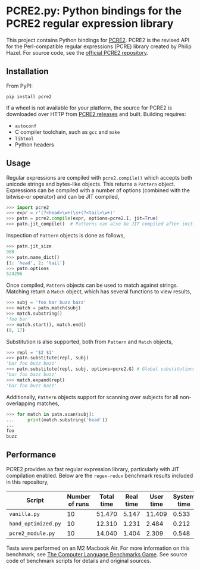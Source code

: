 # PCRE2.py: Python bindings for the PCRE2 regular expression library

This project contains Python bindings for [PCRE2](https://github.com/PCRE2Project/pcre2).
PCRE2 is the revised API for the Perl-compatible regular expressions (PCRE) library created by Philip Hazel.
For source code, see the [official PCRE2 repository](https://github.com/PCRE2Project/pcre2).

## Installation

From PyPI:
```
pip install pcre2
```

If a wheel is not available for your platform, the source for PCRE2 is downloaded over HTTP from [PCRE2 releases](https://github.com/PCRE2Project/pcre2/releases/) and built. Building requires:

* `autoconf`
* C compiler toolchain, such as `gcc` and `make`
* `libtool`
* Python headers

## Usage

Regular expressions are compiled with `pcre2.compile()` which accepts both unicode strings and bytes-like objects.
This returns a `Pattern` object.
Expressions can be compiled with a number of options (combined with the bitwise-or operator) and can be JIT compiled,

```python
>>> import pcre2
>>> expr = r'(?<head>\w+)\s+(?<tail>\w+)'
>>> patn = pcre2.compile(expr, options=pcre2.I, jit=True)
>>> patn.jit_compile()  # Patterns can also be JIT compiled after initialization.
```

Inspection of `Pattern` objects is done as follows,

```python
>>> patn.jit_size
980
>>> patn.name_dict()
{1: 'head', 2: 'tail'}
>>> patn.options
524296
```

Once compiled, `Pattern` objects can be used to match against strings.
Matching return a `Match` object, which has several functions to view results,

```python
>>> subj = 'foo bar buzz bazz'
>>> match = patn.match(subj)
>>> match.substring()
'foo bar'
>>> match.start(), match.end()
(8, 17)
```

Substitution is also supported, both from `Pattern` and `Match` objects,

```python
>>> repl = '$2 $1'
>>> patn.substitute(repl, subj)
'bar foo buzz bazz'
>>> patn.substitute(repl, subj, options=pcre2.G) # Global substitutions are also supported.
'bar foo bazz buzz'
>>> match.expand(repl)
'bar foo buzz bazz'
```

Additionally, `Pattern` objects support for scanning over subjects for all non-overlapping matches,

```python
>>> for match in patn.scan(subj):
...     print(match.substring('head'))
...
foo
buzz
```

## Performance

PCRE2 provides aa fast regular expression library, particularly with JIT compilation enabled.
Below are the `regex-redux` benchmark results included in this repository,

| Script              | Number of runs | Total time | Real time  | User time   | System time   |
| ------------------- | -------------- | ---------- | ---------- | ----------- | ------------- |
| `vanilla.py `       |             10 |     51.470 |      5.147 |      11.409 |         0.533 |
| `hand_optimized.py` |             10 |     12.310 |      1.231 |       2.484 |         0.212 |
| `pcre2_module.py`   |             10 |     14.040 |      1.404 |       2.309 |         0.548 |
 
Tests were performed on an M2 Macbook Air.
For more information on this benchmark, see [The Computer Language Benchmarks Game](https://benchmarksgame-team.pages.debian.net/benchmarksgame/performance/regexredux.html).
See source code of benchmark scripts for details and original sources.
